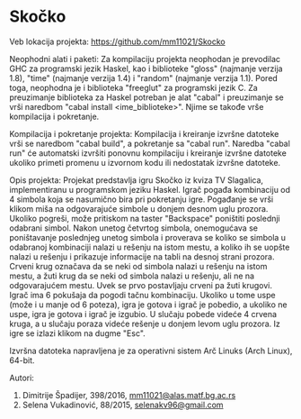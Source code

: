 # Skočko

Veb lokacija projekta: https://github.com/mm11021/Skocko

Neophodni alati i paketi: Za kompilaciju projekta neophodan je prevodilac GHC za programski jezik Haskel, kao i biblioteke "gloss" (najmanje verzija 1.8), "time" (najmanje verzija 1.4) i "random" (najmanje verzija 1.1). Pored toga, neophodna je i biblioteka "freeglut" za programski jezik C. Za preuzimanje biblioteka za Haskel potreban je alat "cabal" i preuzimanje se vrši naredbom "cabal install <ime_biblioteke>". Njime se takođe vrše kompilacija i pokretanje.

Kompilacija i pokretanje projekta: Kompilacija i kreiranje izvršne datoteke vrši se naredbom "cabal build", a pokretanje sa "cabal run". Naredba "cabal run" će automatski izvršiti ponovnu kompilaciju i kreiranje izvršne datoteke ukoliko primeti promenu u izvornom kodu ili nedostatak izvršne datoteke.

Opis projekta: Projekat predstavlja igru Skočko iz kviza TV Slagalica, implementiranu u programskom jeziku Haskel. Igrač pogađa kombinaciju od 4 simbola koja se nasumično bira pri pokretanju igre. Pogađanje se vrši klikom miša na odgovarajuće simbole u donjem desnom uglu prozora. Ukoliko pogreši, može pritiskom na taster "Backspace" poništiti poslednji odabrani simbol. Nakon unetog četvrtog simbola, onemogućava se poništavanje poslednjeg unetog simbola i proverava se koliko se simbola u odabranoj kombinaciji nalazi u rešenju na istom mestu, a koliko ih se uopšte nalazi u rešenju i prikazuje informacije na tabli na desnoj strani prozora. Crveni krug označava da se neki od simbola nalazi u rešenju na istom mestu, a žuti krug da se neki od simbola nalazi u rešenju, ali ne na odgovarajućem mestu. Uvek se prvo postavljaju crveni pa žuti krugovi. Igrač ima 6 pokušaja da pogodi tačnu kombinaciju. Ukoliko u tome uspe (može i u manje od 6 poteza), igra je gotova i igrač je pobedio, a ukoliko ne uspe, igra je gotova i igrač je izgubio. U slučaju pobede videće 4 crvena kruga, a u slučaju poraza videće rešenje u donjem levom uglu prozora. Iz igre se izlazi klikom na dugme "Esc".

Izvršna datoteka napravljena je za operativni sistem Arč Linuks (Arch Linux), 64-bit.

Autori:
1. Dimitrije Špadijer, 398/2016, mm11021@alas.matf.bg.ac.rs
2. Selena Vukadinović, 88/2015, selenakv96@gmail.com
